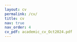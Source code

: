 ```yaml
---
layout: cv
permalink: /cv/
title: cv
nav: true
nav_order: 4
cv_pdf: academic_cv_Oct2024.pdf
---
```

